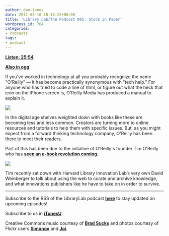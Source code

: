 ```yaml
---
author: dan-jones
date: 2011-08-10 18:15:22+00:00
title: 'Library Lab/The Podcast 005: Stock in Paper'
wordpress_id: 764
categories:
- Podcasts
tags:
- podcast
---
```


[**Listen: 25:54**](http://librarylab.law.harvard.edu/blog/wp-content/uploads/podcast/2011-08-10_oreilly.mp3)

[**Also in ogg**](http://librarylab.law.harvard.edu/blog/wp-content/uploads/podcast/2011-08-10_oreilly.ogg)

If you've worked in technology at all you probably recognize the name "O'Reilly" — it has become practically synonymous with "tech help." For anyone who has tried to code a line of html, or figure out what the heck that icon on the iPhone screen is, O'Reilly Media has produced a manual to explain it.

![](http://farm1.static.flickr.com/177/476780331_32f2f3b71b_b.jpg)

In the digital age shelves weighted down with books like these are becoming less and less common. Creators are turning more to online resources and tutorials to help them with specific issues. But, as you might expect from a forward thinking technology company, O'Reilly has been there to meet their readers.

Part of this has been due to the initiative of O'Reilly's founder Tim O'Reilly who has [**seen an e-book revolution coming**](http://www.forbes.com/sites/jonbruner/2011/03/25/tim-oreilly-on-piracy-tinkering-and-the-future-of-the-book/).

![](http://farm5.static.flickr.com/4004/4356098671_ebb4330857_b.jpg)

Tim recently sat down with Harvard Library Innovation Lab’s very own David Weinberger to talk about using the web to curate and archive knowledge, and what innovations publishers like he have to take on in order to survive.

___

Subscribe to the RSS of the LibraryLab podcast [**here**](http://librarylab.law.harvard.edu/blog/category/podcast/) to stay updated on upcoming episodes!

Subscribe to us in [**iTunesU**](http://itunes.apple.com/WebObjects/MZStore.woa/wa/viewPodcast?id=457060447)

Creative Commons music courtesy of [**Brad Sucks**](http://www.bradsucks.net/albums/guess-whos-a-mess/) and photos courtesy of Flickr users [**Simonov**](http://www.flickr.com/photos/simonov/476780331/sizes/l/in/photostream/) and [**Joi**](http://www.flickr.com/photos/joi/4356098671/).
